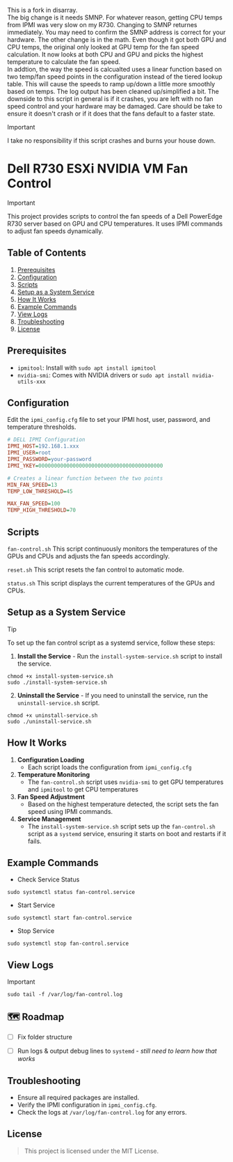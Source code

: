 This is a fork in disarray.  
The big change is it needs SMNP.  For whatever reason, getting CPU temps from IPMI was very slow on my R730.  Changing to SMNP returnes immediately.  You may need to confirm the SMNP address is correct for your hardware.
The other change is in the math. Even though it got both GPU and CPU temps, the original only looked at GPU temp for the fan speed calculation.  It now looks at both CPU and GPU and picks the highest temperature to calculate the  fan speed.  
In addtion, the way the speed is calcualted uses a linear function based on two temp/fan speed points in the configuration instead of the tiered lookup table. This will cause the speeds to ramp up/down a little more smoothly based on temps.
The log output has been cleaned up/simplified a bit.
The downside to this script in general is if it crashes, you are left with no fan speed control and your hardware may be damaged. Care should be take to ensure it doesn't crash or if it does that the fans default to a faster state.

> [!Important]
> I take no responsibility if this script crashes and burns your house down.

# Dell R730 ESXi NVIDIA VM Fan Control

> [!Important]
> This project provides scripts to control the fan speeds of a Dell PowerEdge R730 server based on GPU and CPU temperatures. It uses IPMI commands to adjust fan speeds dynamically.

## Table of Contents
1. [Prerequisites](#prerequisites)
2. [Configuration](#configuration)
3. [Scripts](#scripts)
4. [Setup as a System Service](#setup-as-a-system-service)
5. [How It Works](#how-it-works)
6. [Example Commands](#example-commands)
7. [View Logs](#view-logs)
8. [Troubleshooting](#troubleshooting)
9. [License](#license)



## Prerequisites

- ```ipmitool```: Install with ```sudo apt install ipmitool```
- ```nvidia-smi```: Comes with NVIDIA drivers or ```sudo apt install nvidia-utils-xxx```

## Configuration

Edit the ```ipmi_config.cfg``` file to set your IPMI host, user, password, and temperature thresholds.

```cfg
# DELL IPMI Configuration
IPMI_HOST=192.168.1.xxx
IPMI_USER=root
IPMI_PASSWORD=your-password
IPMI_YKEY=0000000000000000000000000000000000000000

# Creates a linear function between the two points
MIN_FAN_SPEED=13
TEMP_LOW_THRESHOLD=45

MAX_FAN_SPEED=100
TEMP_HIGH_THRESHOLD=70
```

## Scripts

```fan-control.sh```
This script continuously monitors the temperatures of the GPUs and CPUs and adjusts the fan speeds accordingly.

```reset.sh```
This script resets the fan control to automatic mode.

```status.sh```
This script displays the current temperatures of the GPUs and CPUs.

## Setup as a System Service

> [!Tip]
> To set up the fan control script as a systemd service, follow these steps:

1. **Install the Service** - Run the ```install-system-service.sh``` script to install the service.

```shell
chmod +x install-system-service.sh
sudo ./install-system-service.sh
```

2. **Uninstall the Service** - If you need to uninstall the service, run the ```uninstall-service.sh``` script.

```shell
chmod +x uninstall-service.sh
sudo ./uninstall-service.sh
```

## How It Works

1. **Configuration Loading**
   * Each script loads the configuration from ```ipmi_config.cfg```
2. **Temperature Monitoring**
   * The ```fan-control.sh``` script uses ```nvidia-smi``` to get GPU temperatures and ```ipmitool``` to get CPU temperatures
3. **Fan Speed Adjustment**
    * Based on the highest temperature detected, the script sets the fan speed using IPMI commands.
4. **Service Management**
    * The ```install-system-service.sh``` script sets up the ```fan-control.sh``` script as a ```systemd``` service, ensuring it starts on boot and restarts if it fails.

## Example Commands

* Check Service Status
```shell
sudo systemctl status fan-control.service
```

* Start Service
```shell
sudo systemctl start fan-control.service
```

* Stop Service
```shell
sudo systemctl stop fan-control.service
```

## View Logs

> [!Important]
> ```sudo tail -f /var/log/fan-control.log```

## 🗺️ Roadmap
 - [ ] Fix folder structure
 - [ ] Run logs & output debug lines to `systemd` - *still need to learn how that works*


## Troubleshooting

* Ensure all required packages are installed.
* Verify the IPMI configuration in ```ipmi_config.cfg```.
* Check the logs at ```/var/log/fan-control.log``` for any errors.

## License

> This project is licensed under the MIT License.
